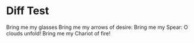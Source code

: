 # Diff Test

Bring me my glasses
Bring me my arrows of desire:
Bring me my Spear: O clouds unfold!
Bring me my Chariot of fire!
